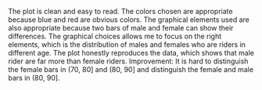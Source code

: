 The plot is clean and easy to read. The colors chosen are appropriate because blue and red are obvious colors. The graphical elements used are also appropriate because two bars of male and female can show their differences. The graphical choices allows me to focus on the right elements, which is the distribution of males and females who are riders in different age. The plot honestly reproduces the data, which shows that male rider are far more than female riders.
Improvement: It is hard to distinguish the female bars in (70, 80] and (80, 90] and distinguish the female and male bars in (80, 90].

